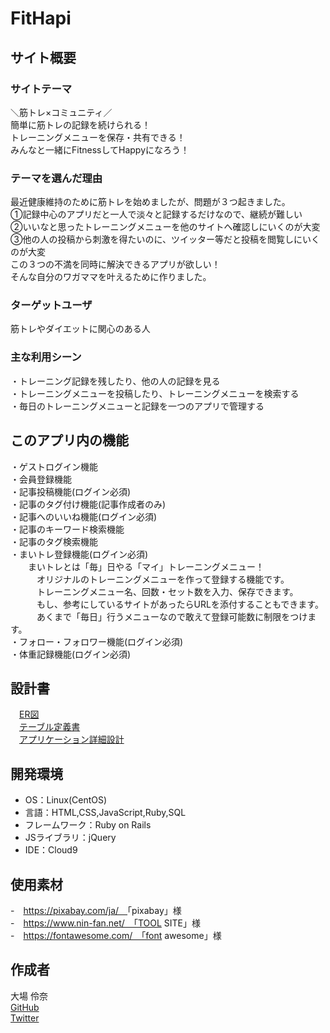 # FitHapi

## サイト概要
### サイトテーマ
＼筋トレ×コミュニティ／<br>
簡単に筋トレの記録を続けられる！<br>
トレーニングメニューを保存・共有できる！<br>
みんなと一緒にFitnessしてHappyになろう！

### テーマを選んだ理由
最近健康維持のために筋トレを始めましたが、問題が３つ起きました。<br>
①記録中心のアプリだと一人で淡々と記録するだけなので、継続が難しい<br>
②いいなと思ったトレーニングメニューを他のサイトへ確認しにいくのが大変<br>
③他の人の投稿から刺激を得たいのに、ツイッター等だと投稿を閲覧しにいくのが大変<br>
この３つの不満を同時に解決できるアプリが欲しい！<br>
そんな自分のワガママを叶えるために作りました。

### ターゲットユーザ
筋トレやダイエットに関心のある人

### 主な利用シーン
・トレーニング記録を残したり、他の人の記録を見る<br>
・トレーニングメニューを投稿したり、トレーニングメニューを検索する<br>
・毎日のトレーニングメニューと記録を一つのアプリで管理する

## このアプリ内の機能
・ゲストログイン機能<br>
・会員登録機能<br>
・記事投稿機能(ログイン必須)<br>
・記事のタグ付け機能(記事作成者のみ)<br>
・記事へのいいね機能(ログイン必須)<br>
・記事のキーワード検索機能<br>
・記事のタグ検索機能<br>
・まいトレ登録機能(ログイン必須)<br>
　　まいトレとは「毎」日やる「マイ」トレーニングメニュー！<br>
　　　オリジナルのトレーニングメニューを作って登録する機能です。<br>
　　　トレーニングメニュー名、回数・セット数を入力、保存できます。<br>
　　　もし、参考にしているサイトがあったらURLを添付することもできます。<br>
　　　あくまで「毎日」行うメニューなので敢えて登録可能数に制限をつけます。<br>
・フォロー・フォロワー機能(ログイン必須)<br>
・体重記録機能(ログイン必須)

## 設計書
　[ER図](https://drive.google.com/file/d/1NgMjxSC4NYquFc7aBhERbaAUIJ-3NLly/view?usp=sharing)<br>
　[テーブル定義書](https://docs.google.com/spreadsheets/d/1sY4nNChPRyPywEhMftMNfS9on1boijMeyn-xEay2bdw/edit?usp=sharing)<br>
　[アプリケーション詳細設計](https://docs.google.com/spreadsheets/d/13w1OPbMMmyBH_WnBls8iuWiXh1VqdfUSaUXq5EJV68Q/edit?usp=sharing)

## 開発環境
- OS：Linux(CentOS)
- 言語：HTML,CSS,JavaScript,Ruby,SQL
- フレームワーク：Ruby on Rails
- JSライブラリ：jQuery
- IDE：Cloud9

## 使用素材
-　https://pixabay.com/ja/　<span>「pixabay」様</span><br>
-　https://www.nin-fan.net/　「TOOL SITE」様<br>
-　https://fontawesome.com/　「font awesome」様

## 作成者
大場 伶奈<br>
[GitHub](https://github.com/ReinaOoba/)<br>
[Twitter](https://twitter.com/gamelife_love)
